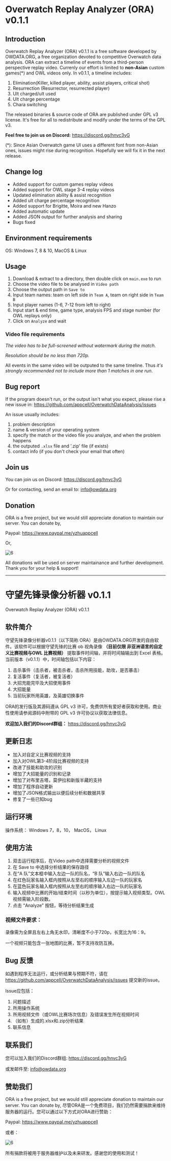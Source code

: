 # Overwatch Replay Analyzer (ORA) v0.1.1

## Introduction

Overwatch Replay Analyzer (ORA) v0.1.1 is a free software developed by OWDATA.ORG, a free organization devoted to competitive Overwatch data analysis. ORA can extract a timeline of events from a third-person perspective replay video. Currenly our effort is limited to  __non-Asian__ custom games(*) and OWL videos only. In v0.1.1, a timeline includes:

1. Elimination(Killer, killed player, ability, assist players, critical shot)
2. Resurrection (Resurrector, resurrected player)
3. Ult charged/ult used
4. Ult charge percentage
4. Chara switching

The released binaries & source code of ORA are published under GPL v3 license. It's free for all to redistribute and modify under the terms of the GPL v3.

__Feel free to join us on Discord:__ https://discord.gg/hnvc3yG

(*): Since Asian Overwatch game UI uses a different font from non-Asian ones, issues might rise during recognition. Hopefully we will fix it in the next release.

## Change log

* Added support for custom games replay videos
* Added support for OWL stage 3-4 replay videos
* Updated elimination ability & assist recognition
* Added ult charge percentage recognition
* Added support for Brigitte, Moira and new Hanzo
* Added automatic update
* Added JSON output for further analysis and sharing
* Bugs fixed

## Environment requirements

OS: Windows 7, 8 & 10, MacOS & Linux

## Usage

1. Download & extract to a directory, then double click on `main.exe` to run
2. Choose the video file to be analysed in `Video path`
3. Choose the output path in `Save to`
4. Input team names: team on left side in `Team A`, team on right side in `Team B`
5. Input player names (1-6, 7-12 from left to right)
6. Input start & end time, game type, analysis FPS and stage number (for OWL replays only)
6. Click on `Analyze` and wait

### Video file requirements

_The video has to be full-screened without watermark during the match._

_Resolution should be no less than 720p._

All events in the same video will be outputed to the same timeline. Thus _it's strongly recommended not to include more than 1 matches in one run_.

## Bug report

If the program doesn't run, or the output isn't what you expect, please rise a new issue in:
https://github.com/appcell/OverwatchDataAnalysis/issues

An issue usually includes:
1. problem description
2. name & version of your operating system
3. specify the match or the video file you analyze, and when the problem happens
4. the outputed `.xlsx` file and '.zip' file (if exists)
5. contact info (if you don't check your email that often)

## Join us

You can join us on Discord: https://discord.gg/hnvc3yG

Or for contacting, send an email to: info@owdata.org

## Donation

ORA is a free project, but we would still appreciate donation to maintain our server. You can donate by,

Paypal: https://www.paypal.me/yzhuappcell

Or,

![6](./docs/intro/donation.jpg)

All donations will be used on server maintainance and further development. Thank you for your help & support!


* * *


# 守望先锋录像分析器  v0.1.1

Overwatch Replay Analyzer (ORA) v0.1.1

## 软件简介

守望先锋录像分析器v0.1.1（以下简称 ORA）是由OWDATA.ORG开发的自由软件。该软件可以根据守望先锋的比赛 ob 视角录像 __（目前仅限 非亚洲语言的自定义比赛视频与OWL 比赛视频）__ 提取事件时间轴，并将时间轴输出到 Excel 表格。当前版本（v0.1.1）中，时间轴包括以下内容：

1. 击杀事件（击杀者，被击杀者，击杀所用技能，助攻，是否暴击）
2. 复活事件（复活者，被复活者）
3. 大招充能完毕及大招使用事件
4. 大招能量
4. 当前玩家所用英雄，及英雄切换事件

ORA的发行版及其源码遵从 GPL v3 许可，免费供所有爱好者获取和使用。商业性使用请参阅源码中附带的 GPL v3 许可协议以获取法律信息。

__欢迎加入我们的Discord群组：__ https://discord.gg/hnvc3yG


## 更新日志

* 加入对自定义比赛视频的支持
* 加入对OWL第3-4阶段比赛视频的支持
* 改进了技能和助攻的识别
* 增加了大招能量的识别和记录
* 增加了对布里吉塔，莫伊拉和新版半藏的支持
* 增加了程序自动更新
* 增加了JSON格式输出以便后续分析和数据共享
* 修复了一些已知bug


## 运行环境

操作系统： Windows 7，8，10， MacOS， Linux

## 使用方法

1. 双击运行程序后，在Video path中选择需要分析的视频文件
2. 在 Save to 中选择分析结果的保存路径
3. 在“A 队”文本框中输入左边一队的队名，“B 队”输入右边一队的队名
4. 在红色玩家名输入框内按照从左至右的顺序输入左边一队的玩家名
5. 在蓝色玩家名输入框内按照从左至右的顺序输入右边一队的玩家名
6. 输入视频中比赛的开始/结束时间（以秒为单位），按提示输入视频类型。OWL视频需输入阶段数。
6. 点击 “Analyze” 按钮，等待分析结果生成

### 视频文件要求： 

录像需为全屏且左右上角无水印，清晰度不小于720p，长宽比为16：9。

一个视频只能包含一张地图的比赛，暂不支持攻防互换。

## Bug 反馈

如遇到程序无法运行，或分析结果与预期不符，请在 https://github.com/appcell/OverwatchDataAnalysis/issues 提交新的issue。

Issue应包括：
1. 问题描述
1. 所用操作系统
2. 所用视频文件（或OWL比赛场次信息）及错误发生所在视频时间
3. （如有）生成的.xlsx和.zip分析结果
4. 联系信息

## 联系我们

您可以加入我们的Discord群组: https://discord.gg/hnvc3yG

或发邮件至: info@owdata.org

## 赞助我们

ORA is a free project, but we would still appreciate donation to maintain our server. You can donate by,
尽管ORA是一个免费项目，我们仍然需要捐款来维持服务器的运行。您可以通过以下方式对ORA进行赞助：

Paypal: https://www.paypal.me/yzhuappcell

或者：

![6](./docs/intro/donation.jpg)

所有捐款将被用于服务器维护以及未来研发。感谢您的使用和测试！
